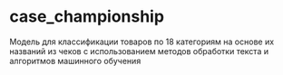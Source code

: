 # case_championship
 Модель для классификации товаров по 18 категориям на основе их названий из чеков с использованием методов обработки текста и алгоритмов машинного обучения
